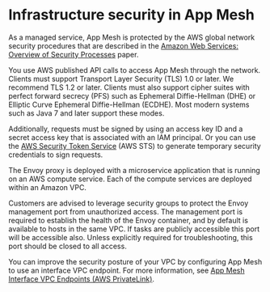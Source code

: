 # Infrastructure security in App Mesh<a name="infrastructure-security"></a>

As a managed service, App Mesh is protected by the AWS global network security procedures that are described in the [Amazon Web Services: Overview of Security Processes](https://d0.awsstatic.com/whitepapers/Security/AWS_Security_Whitepaper.pdf) paper\.

You use AWS published API calls to access App Mesh through the network\. Clients must support Transport Layer Security \(TLS\) 1\.0 or later\. We recommend TLS 1\.2 or later\. Clients must also support cipher suites with perfect forward secrecy \(PFS\) such as Ephemeral Diffie\-Hellman \(DHE\) or Elliptic Curve Ephemeral Diffie\-Hellman \(ECDHE\)\. Most modern systems such as Java 7 and later support these modes\.

Additionally, requests must be signed by using an access key ID and a secret access key that is associated with an IAM principal\. Or you can use the [AWS Security Token Service](https://docs.aws.amazon.com/STS/latest/APIReference/Welcome.html) \(AWS STS\) to generate temporary security credentials to sign requests\.

The Envoy proxy is deployed with a microservice application that is running on an AWS compute service\. Each of the compute services are deployed within an Amazon VPC\.

Customers are advised to leverage security groups to protect the Envoy management port from unauthorized access\. The management port is required to establish the health of the Envoy container, and by default is available to hosts in the same VPC\. If tasks are publicly accessible this port will be accessible also\. Unless explicitly required for troubleshooting, this port should be closed to all access\.

You can improve the security posture of your VPC by configuring App Mesh to use an interface VPC endpoint\. For more information, see [App Mesh Interface VPC Endpoints \(AWS PrivateLink\)](vpc-endpoints.md)\.
